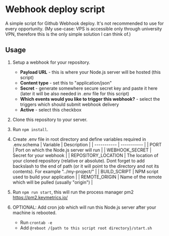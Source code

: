 # Webhook deploy script

A simple script for Github Webhook deploy. It's not recommended to use for every opportunity.
(My use-case: VPS is accessible only through university VPN, therefore this is the only simple solution I can think of.)

## Usage

1. Setup a webhook for your repository.

   - **Payload URL** - this is where your Node.js server will be hosted (this script)
   - **Content type** - set this to "application/json"
   - **Secret** - generate somewhere secure secret key and paste it here (later it will be also needed in .env file for this script)
   - **Which events would you like to trigger this webhook?** - select the triggers which should submit webhook delivery
   - **Active** - select this checkbox

2. Clone this repository to your server.
3. Run `npm install`.
4. Create .env file in root directory and define variables required in .env.schema
   | Variable | Description |
   | ----------- | ----------- |
   | PORT | Port on which the Node.js server will run |
   | WEBHOOK_SECRET | Secret for your webhook |
   | REPOSITORY_LOCATION | The location of your cloned repository (relative or absolute). Dont forget to add backslash to the end of path (or it will point to the directory and not its contents). For example "../my-project/" |
   | BUILD_SCRIPT | NPM script used to build your application |
   | REMOTE_ORIGIN | Name of the remote which will be pulled (usually "origin") |

5. Run `npm run start`, this will run the process manager pm2 https://pm2.keymetrics.io/
6. OPTIONAL: Add cron job which will run this Node.js server after your machine is rebooted.
   - Run `crontab -e`
   - Add `@reboot /{path to this script root directory}/start.sh`

